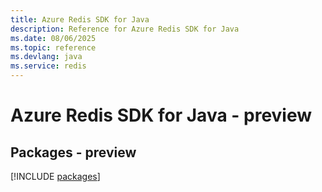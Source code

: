 ```yaml
---
title: Azure Redis SDK for Java
description: Reference for Azure Redis SDK for Java
ms.date: 08/06/2025
ms.topic: reference
ms.devlang: java
ms.service: redis
---
```

# Azure Redis SDK for Java - preview
## Packages - preview
[!INCLUDE [packages](redis-index.md)]